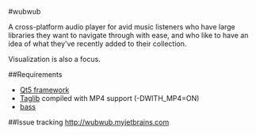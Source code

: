 #wubwub

A cross-platform audio player for avid music listeners who have large libraries they want to navigate through with ease, and who like to have an idea of what they've recently added to their collection.

Visualization is also a focus.

##Requirements
* [Qt5 framework](http://qt.nokia.com/downloads)
* [Taglib](https://github.com/taglib/taglib)
    compiled with MP4 support (-DWITH_MP4=ON)
* [bass](http://www.un4seen.com/)

##Issue tracking
http://wubwub.myjetbrains.com

